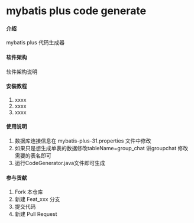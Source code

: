 # mybatis plus code generate

#### 介绍
mybatis plus 代码生成器

#### 软件架构
软件架构说明


#### 安装教程

1.  xxxx
2.  xxxx
3.  xxxx

#### 使用说明

1.  数据库连接信息在 mybatis-plus-31.properties 文件中修改
2.  如果只是想生成单表的数据修改tableName=group_chat 讲groupchat 修改需要的表名即可
3.  运行CodeGenerator.java文件即可生成

#### 参与贡献

1.  Fork 本仓库
2.  新建 Feat_xxx 分支
3.  提交代码
4.  新建 Pull Request

